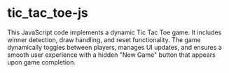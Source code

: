 # tic_tac_toe-js
This JavaScript code implements a dynamic Tic Tac Toe game. It includes winner detection, draw handling, and reset functionality. The game dynamically toggles between players, manages UI updates, and ensures a smooth user experience with a hidden "New Game" button that appears upon game completion.
